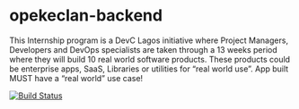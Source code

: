 # opekeclan-backend
This Internship program is a DevC Lagos initiative where Project Managers, Developers and DevOps specialists are taken through a 13 weeks period where they will build 10 real world software products. These products could be enterprise apps, SaaS, Libraries or utilities for “real world use”. App built MUST have a “real world” use case!

[![Build Status](https://travis-ci.com/fbdevc-opeke-clan/opekeclan-backend.svg?branch=develop)](https://travis-ci.com/fbdevc-opeke-clan/opekeclan-backend)